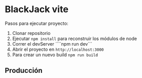 
# BlackJack vite

Pasos para ejecutar proyecto:
1. Clonar repositorio
2. Ejecutar ```npm install``` para reconstruir los módulos de node
3. Correr el devServer ````npm run dev```
4. Abrir el proyecto en ```http://localhost:3000```
5. Para crear un nuevo build ```npm run build```

## Producción